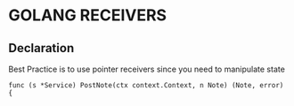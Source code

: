 # GOLANG RECEIVERS

## Declaration
Best Practice is to use pointer receivers since you need to manipulate state
```golang
func (s *Service) PostNote(ctx context.Context, n Note) (Note, error) {
```
